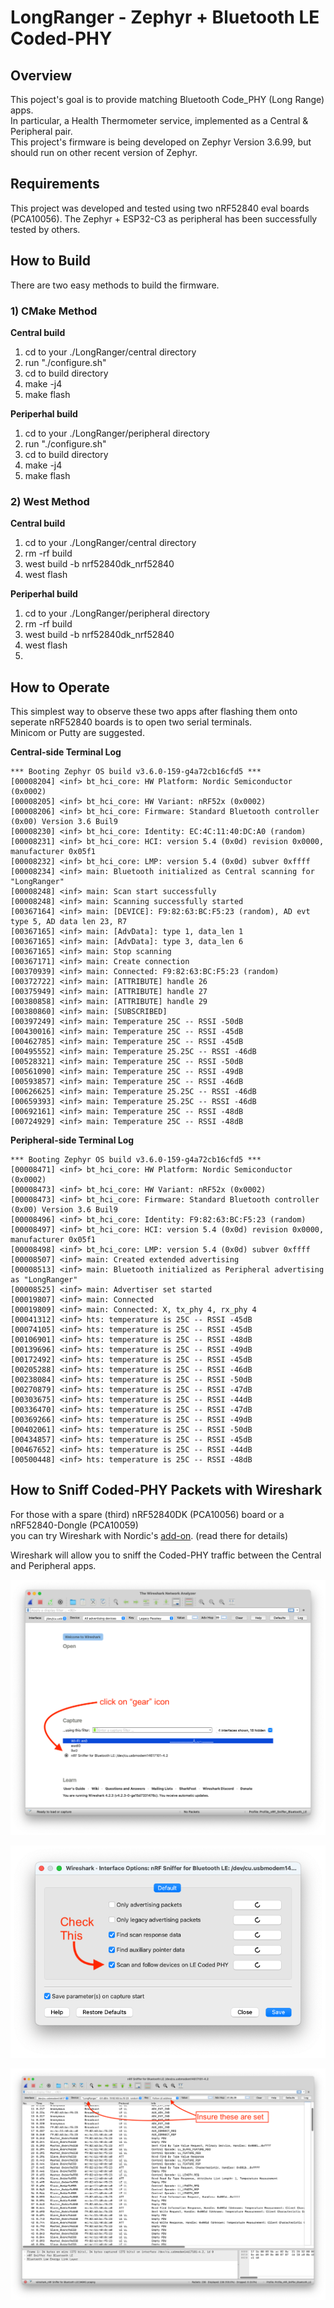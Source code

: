 # LongRanger - Zephyr + Bluetooth LE Coded-PHY 

## Overview
This poject's goal is to provide matching Bluetooth Code_PHY (Long Range) apps.  
In particular, a Health Thermometer service, implemented as a Central & Peripheral pair.  
This project's firmware is being developed on Zephyr Version 3.6.99, but should run on other recent version of Zephyr.

## Requirements
This project was developed and tested using two nRF52840 eval boards (PCA10056).
The Zephyr + ESP32-C3 as peripheral has been successfully tested by others.

## How to Build
There are two easy methods to build the firmware.

### 1) CMake Method
**Central build**
1) cd to your ./LongRanger/central directory
2) run "./configure.sh"
3) cd to build directory
4) make -j4
5) make flash

**Periperhal build**  
1) cd to your ./LongRanger/peripheral directory
2) run "./configure.sh"
3) cd to build directory
4) make -j4
5) make flash

### 2) West Method
**Central build**
1) cd to your ./LongRanger/central directory
2) rm -rf build
3) west build -b nrf52840dk_nrf52840
4) west flash

**Periperhal build**
1) cd to your ./LongRanger/peripheral directory
2) rm -rf build
3) west build -b nrf52840dk_nrf52840
4) west flash
5) 

## How to Operate
This simplest way to observe these two apps after flashing them onto seperate nRF52840 boards is to open two serial terminals.  
Minicom or Putty are suggested.  
  
**Central-side Terminal Log**
```
*** Booting Zephyr OS build v3.6.0-159-g4a72cb16cfd5 ***
[00008204] <inf> bt_hci_core: HW Platform: Nordic Semiconductor (0x0002)
[00008205] <inf> bt_hci_core: HW Variant: nRF52x (0x0002)
[00008206] <inf> bt_hci_core: Firmware: Standard Bluetooth controller (0x00) Version 3.6 Buil9
[00008230] <inf> bt_hci_core: Identity: EC:4C:11:40:DC:A0 (random)
[00008231] <inf> bt_hci_core: HCI: version 5.4 (0x0d) revision 0x0000, manufacturer 0x05f1
[00008232] <inf> bt_hci_core: LMP: version 5.4 (0x0d) subver 0xffff
[00008234] <inf> main: Bluetooth initialized as Central scanning for "LongRanger"
[00008248] <inf> main: Scan start successfully
[00008248] <inf> main: Scanning successfully started
[00367164] <inf> main: [DEVICE]: F9:82:63:BC:F5:23 (random), AD evt type 5, AD data len 23, R7
[00367165] <inf> main: [AdvData]: type 1, data_len 1
[00367165] <inf> main: [AdvData]: type 3, data_len 6
[00367165] <inf> main: Stop scanning
[00367171] <inf> main: Create connection
[00370939] <inf> main: Connected: F9:82:63:BC:F5:23 (random)
[00372722] <inf> main: [ATTRIBUTE] handle 26
[00375949] <inf> main: [ATTRIBUTE] handle 27
[00380858] <inf> main: [ATTRIBUTE] handle 29
[00380860] <inf> main: [SUBSCRIBED]
[00397249] <inf> main: Temperature 25C -- RSSI -50dB
[00430016] <inf> main: Temperature 25C -- RSSI -45dB
[00462785] <inf> main: Temperature 25C -- RSSI -45dB
[00495552] <inf> main: Temperature 25.25C -- RSSI -46dB
[00528321] <inf> main: Temperature 25C -- RSSI -50dB
[00561090] <inf> main: Temperature 25C -- RSSI -49dB
[00593857] <inf> main: Temperature 25C -- RSSI -46dB
[00626625] <inf> main: Temperature 25.25C -- RSSI -46dB
[00659393] <inf> main: Temperature 25.25C -- RSSI -46dB
[00692161] <inf> main: Temperature 25C -- RSSI -48dB
[00724929] <inf> main: Temperature 25C -- RSSI -48dB
```
**Peripheral-side Terminal Log**
```
*** Booting Zephyr OS build v3.6.0-159-g4a72cb16cfd5 ***
[00008471] <inf> bt_hci_core: HW Platform: Nordic Semiconductor (0x0002)
[00008473] <inf> bt_hci_core: HW Variant: nRF52x (0x0002)
[00008473] <inf> bt_hci_core: Firmware: Standard Bluetooth controller (0x00) Version 3.6 Buil9
[00008496] <inf> bt_hci_core: Identity: F9:82:63:BC:F5:23 (random)
[00008497] <inf> bt_hci_core: HCI: version 5.4 (0x0d) revision 0x0000, manufacturer 0x05f1
[00008498] <inf> bt_hci_core: LMP: version 5.4 (0x0d) subver 0xffff
[00008507] <inf> main: Created extended advertising
[00008513] <inf> main: Bluetooth initialized as Peripheral advertising as "LongRanger"
[00008525] <inf> main: Advertiser set started
[00019807] <inf> main: Connected
[00019809] <inf> main: Connected: X, tx_phy 4, rx_phy 4
[00041312] <inf> hts: temperature is 25C -- RSSI -45dB
[00074105] <inf> hts: temperature is 25C -- RSSI -45dB
[00106901] <inf> hts: temperature is 25C -- RSSI -48dB
[00139696] <inf> hts: temperature is 25C -- RSSI -49dB
[00172492] <inf> hts: temperature is 25C -- RSSI -45dB
[00205288] <inf> hts: temperature is 25C -- RSSI -46dB
[00238084] <inf> hts: temperature is 25C -- RSSI -50dB
[00270879] <inf> hts: temperature is 25C -- RSSI -47dB
[00303675] <inf> hts: temperature is 25C -- RSSI -44dB
[00336470] <inf> hts: temperature is 25C -- RSSI -47dB
[00369266] <inf> hts: temperature is 25C -- RSSI -49dB
[00402061] <inf> hts: temperature is 25C -- RSSI -50dB
[00434857] <inf> hts: temperature is 25C -- RSSI -45dB
[00467652] <inf> hts: temperature is 25C -- RSSI -44dB
[00500448] <inf> hts: temperature is 25C -- RSSI -48dB
```



## How to Sniff Coded-PHY Packets with Wireshark
For those with a spare (third) nRF52840DK (PCA10056) board or a nRF52840-Dongle (PCA10059)  
you can try Wireshark with Nordic's [add-on](https://infocenter.nordicsemi.com/topic/ug_sniffer_ble/UG/). (read there for details)  

Wireshark will allow you to sniff the Coded-PHY traffic between the Central and Peripheral apps.

![here](https://github.com/foldedtoad/LongRanger/blob/master/images/wireshark_01.png)

![here](https://github.com/foldedtoad/LongRanger/blob/master/images/wireshark_02.png)   

![here](https://github.com/foldedtoad/LongRanger/blob/master/images/wireshark_03.png)  
